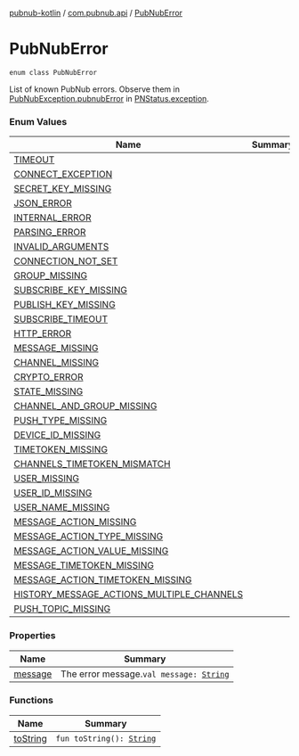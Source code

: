 [pubnub-kotlin](../../index.md) / [com.pubnub.api](../index.md) / [PubNubError](./index.md)

# PubNubError

`enum class PubNubError`

List of known PubNub errors. Observe them in [PubNubException.pubnubError](../-pub-nub-exception/pubnub-error.md) in [PNStatus.exception](../../com.pubnub.api.models.consumer/-p-n-status/exception.md).

### Enum Values

| Name | Summary |
|---|---|
| [TIMEOUT](-t-i-m-e-o-u-t.md) |  |
| [CONNECT_EXCEPTION](-c-o-n-n-e-c-t_-e-x-c-e-p-t-i-o-n.md) |  |
| [SECRET_KEY_MISSING](-s-e-c-r-e-t_-k-e-y_-m-i-s-s-i-n-g.md) |  |
| [JSON_ERROR](-j-s-o-n_-e-r-r-o-r.md) |  |
| [INTERNAL_ERROR](-i-n-t-e-r-n-a-l_-e-r-r-o-r.md) |  |
| [PARSING_ERROR](-p-a-r-s-i-n-g_-e-r-r-o-r.md) |  |
| [INVALID_ARGUMENTS](-i-n-v-a-l-i-d_-a-r-g-u-m-e-n-t-s.md) |  |
| [CONNECTION_NOT_SET](-c-o-n-n-e-c-t-i-o-n_-n-o-t_-s-e-t.md) |  |
| [GROUP_MISSING](-g-r-o-u-p_-m-i-s-s-i-n-g.md) |  |
| [SUBSCRIBE_KEY_MISSING](-s-u-b-s-c-r-i-b-e_-k-e-y_-m-i-s-s-i-n-g.md) |  |
| [PUBLISH_KEY_MISSING](-p-u-b-l-i-s-h_-k-e-y_-m-i-s-s-i-n-g.md) |  |
| [SUBSCRIBE_TIMEOUT](-s-u-b-s-c-r-i-b-e_-t-i-m-e-o-u-t.md) |  |
| [HTTP_ERROR](-h-t-t-p_-e-r-r-o-r.md) |  |
| [MESSAGE_MISSING](-m-e-s-s-a-g-e_-m-i-s-s-i-n-g.md) |  |
| [CHANNEL_MISSING](-c-h-a-n-n-e-l_-m-i-s-s-i-n-g.md) |  |
| [CRYPTO_ERROR](-c-r-y-p-t-o_-e-r-r-o-r.md) |  |
| [STATE_MISSING](-s-t-a-t-e_-m-i-s-s-i-n-g.md) |  |
| [CHANNEL_AND_GROUP_MISSING](-c-h-a-n-n-e-l_-a-n-d_-g-r-o-u-p_-m-i-s-s-i-n-g.md) |  |
| [PUSH_TYPE_MISSING](-p-u-s-h_-t-y-p-e_-m-i-s-s-i-n-g.md) |  |
| [DEVICE_ID_MISSING](-d-e-v-i-c-e_-i-d_-m-i-s-s-i-n-g.md) |  |
| [TIMETOKEN_MISSING](-t-i-m-e-t-o-k-e-n_-m-i-s-s-i-n-g.md) |  |
| [CHANNELS_TIMETOKEN_MISMATCH](-c-h-a-n-n-e-l-s_-t-i-m-e-t-o-k-e-n_-m-i-s-m-a-t-c-h.md) |  |
| [USER_MISSING](-u-s-e-r_-m-i-s-s-i-n-g.md) |  |
| [USER_ID_MISSING](-u-s-e-r_-i-d_-m-i-s-s-i-n-g.md) |  |
| [USER_NAME_MISSING](-u-s-e-r_-n-a-m-e_-m-i-s-s-i-n-g.md) |  |
| [MESSAGE_ACTION_MISSING](-m-e-s-s-a-g-e_-a-c-t-i-o-n_-m-i-s-s-i-n-g.md) |  |
| [MESSAGE_ACTION_TYPE_MISSING](-m-e-s-s-a-g-e_-a-c-t-i-o-n_-t-y-p-e_-m-i-s-s-i-n-g.md) |  |
| [MESSAGE_ACTION_VALUE_MISSING](-m-e-s-s-a-g-e_-a-c-t-i-o-n_-v-a-l-u-e_-m-i-s-s-i-n-g.md) |  |
| [MESSAGE_TIMETOKEN_MISSING](-m-e-s-s-a-g-e_-t-i-m-e-t-o-k-e-n_-m-i-s-s-i-n-g.md) |  |
| [MESSAGE_ACTION_TIMETOKEN_MISSING](-m-e-s-s-a-g-e_-a-c-t-i-o-n_-t-i-m-e-t-o-k-e-n_-m-i-s-s-i-n-g.md) |  |
| [HISTORY_MESSAGE_ACTIONS_MULTIPLE_CHANNELS](-h-i-s-t-o-r-y_-m-e-s-s-a-g-e_-a-c-t-i-o-n-s_-m-u-l-t-i-p-l-e_-c-h-a-n-n-e-l-s.md) |  |
| [PUSH_TOPIC_MISSING](-p-u-s-h_-t-o-p-i-c_-m-i-s-s-i-n-g.md) |  |

### Properties

| Name | Summary |
|---|---|
| [message](message.md) | The error message.`val message: `[`String`](https://kotlinlang.org/api/latest/jvm/stdlib/kotlin/-string/index.html) |

### Functions

| Name | Summary |
|---|---|
| [toString](to-string.md) | `fun toString(): `[`String`](https://kotlinlang.org/api/latest/jvm/stdlib/kotlin/-string/index.html) |
